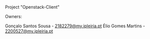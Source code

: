Project "Openstack-Client"

Owners:

Gonçalo Santos Sousa - 2182279@my.ipleiria.pt
Élio Gomes Martins - 2200527@my.ipleiria.pt
